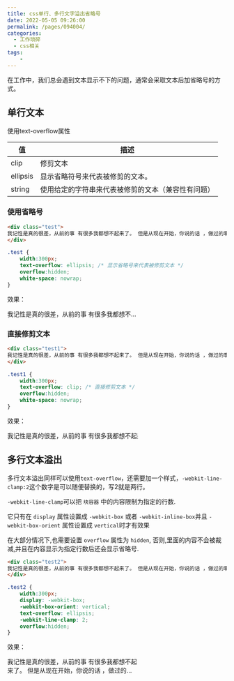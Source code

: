 ```yaml
---
title: css单行、多行文字溢出省略号
date: 2022-05-05 09:26:00
permalink: /pages/094004/
categories:
  - 工作琐碎
  - css相关
tags:
    -
---
```

在工作中，我们总会遇到文本显示不下的问题，通常会采取文本后加省略号的方式。

## 单行文本
使用text-overflow属性

|值 |	描述  |
|----|------|
|clip|	修剪文本|
|ellipsis|	显示省略符号来代表被修剪的文本。|
|string	| 使用给定的字符串来代表被修剪的文本（兼容性有问题） |	

### 使用省略号
```html
<div class="test">
我记性是真的很差，从前的事 有很多我都想不起来了。 但是从现在开始，你说的话 ，做过的事，我都会记得 一件也不会忘。你特别好 ，我喜欢你，或者换个说法，心悦你 ，爱你 ，想要你， 随便你怎么样。我想一辈子和你一起夜猎，我还想和你天天，我发誓不是什么一时兴起，也不是像以前那样逗你玩儿，更不是因为感激你。
</div>
```
```css {3}
.test {
    width:300px;
    text-overflow: ellipsis; /* 显示省略号来代表被修剪文本 */
    overflow:hidden;
    white-space: nowrap;
}
```
效果：

<div class="test">
我记性是真的很差，从前的事 有很多我都想不起来了。 但是从现在开始，你说的话 ，做过的事，我都会记得 一件也不会忘。你特别好 ，我喜欢你，或者换个说法，心悦你 ，爱你 ，想要你， 随便你怎么样。我想一辈子和你一起夜猎，我还想和你天天，我发誓不是什么一时兴起，也不是像以前那样逗你玩儿，更不是因为感激你。
</div>

<style>
    .test {
        width:300px;
        text-overflow: ellipsis;
        overflow:hidden;
        white-space: nowrap;
    }
</style>


### 直接修剪文本
```html
<div class="test1">
我记性是真的很差，从前的事 有很多我都想不起来了。 但是从现在开始，你说的话 ，做过的事，我都会记得 一件也不会忘。你特别好 ，我喜欢你，或者换个说法，心悦你 ，爱你 ，想要你， 随便你怎么样。我想一辈子和你一起夜猎，我还想和你天天，我发誓不是什么一时兴起，也不是像以前那样逗你玩儿，更不是因为感激你。
</div>
```
```css {3}
.test1 {
    width:300px;
    text-overflow: clip; /* 直接修剪文本 */
    overflow:hidden;
    white-space: nowrap;
}
```
效果：

<div class="test1">
我记性是真的很差，从前的事 有很多我都想不起来了。 但是从现在开始，你说的话 ，做过的事，我都会记得 一件也不会忘。你特别好 ，我喜欢你，或者换个说法，心悦你 ，爱你 ，想要你， 随便你怎么样。我想一辈子和你一起夜猎，我还想和你天天，我发誓不是什么一时兴起，也不是像以前那样逗你玩儿，更不是因为感激你。
</div>

<style>
    .test1 {
        width:300px;
        text-overflow: clip;
        overflow:hidden;
        white-space: nowrap;
    }
</style>

## 多行文本溢出
多行文本溢出同样可以使用`text-overflow`，还需要加一个样式，`-webkit-line-clamp:2`这个数字是可以随便替换的，写2就是两行。

`-webkit-line-clamp`可以把 `块容器` 中的内容限制为指定的行数.

它只有在 `display` 属性设置成 `-webkit-box` 或者 `-webkit-inline-box`并且 `-webkit-box-orient` 属性设置成 `vertical`时才有效果

在大部分情况下,也需要设置 `overflow` 属性为 `hidden`, 否则,里面的内容不会被裁减,并且在内容显示为指定行数后还会显示省略号.

```html
<div class="test2">
我记性是真的很差，从前的事 有很多我都想不起来了。 但是从现在开始，你说的话 ，做过的事，我都会记得 一件也不会忘。你特别好 ，我喜欢你，或者换个说法，心悦你 ，爱你 ，想要你， 随便你怎么样。我想一辈子和你一起夜猎，我还想和你天天，我发誓不是什么一时兴起，也不是像以前那样逗你玩儿，更不是因为感激你。
</div>
```
```css {3-6}
.test2 {
    width:300px;
    display: -webkit-box;
    -webkit-box-orient: vertical;
    text-overflow: ellipsis;
    -webkit-line-clamp: 2;
    overflow:hidden;
}
```
效果：

<div class="test2">
我记性是真的很差，从前的事 有很多我都想不起来了。 但是从现在开始，你说的话 ，做过的事，我都会记得 一件也不会忘。你特别好 ，我喜欢你，或者换个说法，心悦你 ，爱你 ，想要你， 随便你怎么样。我想一辈子和你一起夜猎，我还想和你天天，我发誓不是什么一时兴起，也不是像以前那样逗你玩儿，更不是因为感激你。
</div>

<style>
    .test2 {
        width:300px;
        display: -webkit-box;
        -webkit-box-orient: vertical;
        text-overflow: ellipsis;
        -webkit-line-clamp: 2;
        overflow:hidden;
    }
</style>